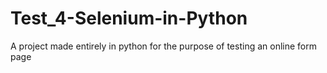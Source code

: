 # Test_4-Selenium-in-Python
 A project made entirely in python for the purpose of testing an online form page
